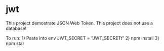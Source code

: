 # jwt
 
This project demostrate JSON Web Token. This project does not use a database!

To run:
    1) Paste into env 
        JWT_SECRET = "JWT_SECRETt"
    2) npm install
    3) npm star